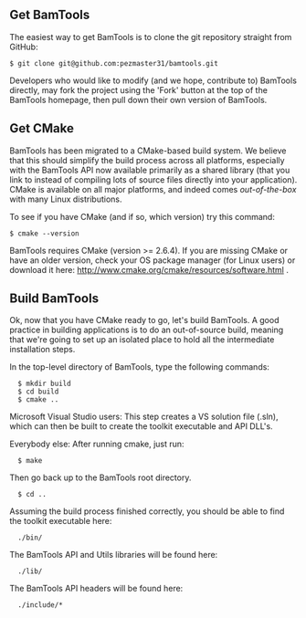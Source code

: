 ## Get BamTools
The easiest way to get BamTools is to clone the git repository straight from GitHub:

```console
$ git clone git@github.com:pezmaster31/bamtools.git
```

Developers who would like to modify (and we hope, contribute to) BamTools directly, may fork the project using the 'Fork' button at the top of the BamTools homepage, then pull down their own version of BamTools.

## Get CMake
BamTools has been migrated to a CMake-based build system.  We believe that this 
should simplify the build process across all platforms, especially with the 
BamTools API now available primarily as a shared library (that you link to instead of compiling 
lots of source files directly into your application). CMake is available on all 
major platforms, and indeed comes *out-of-the-box* with many Linux distributions.

To see if you have CMake (and if so, which version) try this command:

```console
$ cmake --version
```

BamTools requires CMake (version >= 2.6.4). If you are missing CMake or have an 
older version, check your OS package manager (for Linux users) or download it here:
http://www.cmake.org/cmake/resources/software.html .

## Build BamTools
Ok, now that you have CMake ready to go, let's build BamTools.  A good
practice in building applications is to do an out-of-source build, meaning
that we're going to set up an isolated place to hold all the intermediate 
installation steps.

In the top-level directory of BamTools, type the following commands:

```console
  $ mkdir build
  $ cd build
  $ cmake ..
```
Microsoft Visual Studio users:
This step creates a VS solution file (.sln), which can then be built to create 
the toolkit executable and API DLL's.

Everybody else:
After running cmake, just run:

```console
  $ make
```

Then go back up to the BamTools root directory.

```console
  $ cd ..
```

Assuming the build process finished correctly, you should be able to find the 
toolkit executable here:

```console
  ./bin/
```

The BamTools API and Utils libraries will be found here:

```console
  ./lib/
```

The BamTools API headers will be found here:
 
```console
  ./include/*
```
